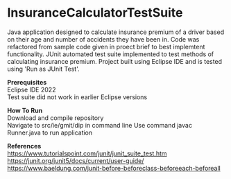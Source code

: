 # InsuranceCalculatorTestSuite
Java application designed to calculate insurance premium of a driver based on their age and number of accidents they have been in. 
Code was refactored from sample code given in proect brief to best implemtent functionality.
JUnit automated test suite implemented to test methods of calculating insurance premium.
Project built using Eclipse IDE and is tested using 'Run as JUnit Test'.

**Prerequisites**  
Eclipse IDE 2022  
Test suite did not work in earlier Eclipse versions

**How To Run**  
Download and compile repository  
Navigate to src/ie/gmit/dip in command line
Use command javac Runner.java to run application

**References**  
https://www.tutorialspoint.com/junit/junit_suite_test.htm  
https://junit.org/junit5/docs/current/user-guide/  
https://www.baeldung.com/junit-before-beforeclass-beforeeach-beforeall
